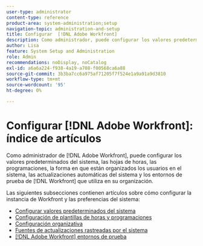 ```yaml
---
user-type: administrator
content-type: reference
product-area: system-administration;setup
navigation-topic: administration-and-setup
title: Configurar  [!DNL Adobe Workfront]
description: Como administrador, puede configurar los valores predeterminados del sistema, las hojas de horas, las programaciones, la forma en que están organizados los usuarios en el sistema, las actualizaciones automáticas del sistema y los  [!DNL Workfront] entornos de prueba que utiliza en su organización. [!DNL Workfront]
author: Lisa
feature: System Setup and Administration
role: Admin
recommendations: noDisplay, noCatalog
exl-id: a6a6a224-f938-4a19-a708-f00568ca6a88
source-git-commit: 3b3ba7cc6a975af71205f7f524e1a9a91a9d3810
workflow-type: tm+mt
source-wordcount: '95'
ht-degree: 0%

---
```


# Configurar [!DNL Adobe Workfront]: índice de artículos

<!--Audited: 01/2024-->

Como administrador de [!DNL Adobe Workfront], puede configurar los valores predeterminados del sistema, las hojas de horas, las programaciones, la forma en que están organizados los usuarios en el sistema, las actualizaciones automáticas del sistema y los entornos de prueba de [!DNL Workfront] que utiliza en su organización.

Las siguientes subsecciones contienen artículos sobre cómo configurar la instancia de Workfront y las preferencias del sistema:

* [Configurar valores predeterminados del sistema](../../administration-and-setup/set-up-workfront/configure-system-defaults/configure-system-defaults.md)
* [Configuración de plantillas de horas y programaciones](../../administration-and-setup/set-up-workfront/configure-timesheets-schedules/configure-timesheets-and-schedules.md)
* [Configuración organizativa](../../administration-and-setup/set-up-workfront/organizational-setup/organizational-setup.md)
* [Fuentes de actualizaciones rastreadas por el sistema](../../administration-and-setup/set-up-workfront/system-tracked-update-feeds/system-tracked-updates-feeds.md)
* [[!DNL Adobe Workfront] entornos de prueba](../../administration-and-setup/set-up-workfront/workfront-testing-environments/wf-testing-environments.md)
